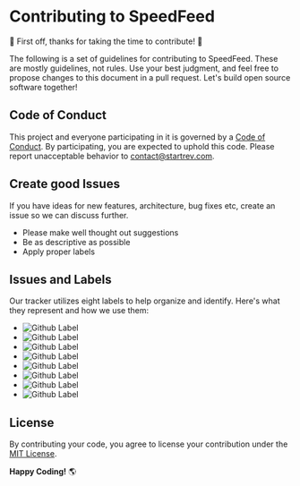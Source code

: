 # Contributing to SpeedFeed

🎉 First off, thanks for taking the time to contribute! 🎉  

The following is a set of guidelines for contributing to SpeedFeed. These are mostly guidelines, not rules. Use your best judgment, and feel free to propose changes to this document in a pull request.
Let's build open source software together!  

## Code of Conduct

This project and everyone participating in it is governed by a [Code of Conduct](../main/CODE_OF_CONDUCT.md). By participating, you are expected to uphold this code. Please report unacceptable behavior to [contact@startrev.com](mailto:contact@startrev.com).

## Create good Issues

If you have ideas for new features, architecture, bug fixes etc, create an issue so we can discuss further.
- Please make well thought out suggestions
- Be as descriptive as possible
- Apply proper labels

## Issues and Labels

Our tracker utilizes eight labels to help organize and identify. Here's what they represent and how we use them:

- ![Github Label](https://img.shields.io/static/v1?label=label&message=fix&color=eb5a46&style=for-the-badge)
- ![Github Label](https://img.shields.io/static/v1?label=label&message=docs&color=89609e&style=for-the-badge)
- ![Github Label](https://img.shields.io/static/v1?label=label&message=perf&color=f4fffd&style=for-the-badge)
- ![Github Label](https://img.shields.io/static/v1?label=label&message=build&color=519839&style=for-the-badge)
- ![Github Label](https://img.shields.io/static/v1?label=label&message=feat&color=055a8c&style=for-the-badge)
- ![Github Label](https://img.shields.io/static/v1?label=label&message=style&color=B70D5F&style=for-the-badge)
- ![Github Label](https://img.shields.io/static/v1?label=label&message=refactor&color=ff9f1a&style=for-the-badge)
- ![Github Label](https://img.shields.io/static/v1?label=label&message=security&color=eb5a46&style=for-the-badge)

## License

By contributing your code, you agree to license your contribution under the [MIT License](../main/LICENSE).

**Happy Coding!** 🌎 
